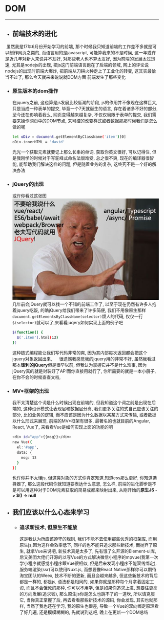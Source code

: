 # DOM
****
- ## 前端技术的进化
  虽然我是17年6月份开始学习的前端, 那个时候我只知道前端的工作差不多就是可以制作网页之类的, 而语言用的是javascript, 可能算我来的不是时候, 这一年或许是近几年对新人来说并不友好, 对那些老人也不算太友好, 因为前端的发展太过迅速, 尤其是nodejs的出现, 把js这门前端语言跑在了后端的领域, 网上的评论说nodejs的出现时前端大爆炸, 把前端从刀耕火种走上了工业化的转变, 这其实最恰当不过了, 那么今天就来来说说就DOM方面 前端发生了那些变化
  * ### 原生版本的dom操作
    在jquery之前, 这也算是js发展比较低潮的阶段, js的作用并不像现在这样巨大, 只是当成一种表单的提交, 毕竟一个7天就诞生的语言, 存在着诸多不好的部分,至今还在影响着我么, 网页变得越来越复杂, 不仅仅局限于表单的提交, 我们需要来操作网页中的DOM节点, 来可控的改变样式或者数据那那时候我们是怎么做的呢
    ```bash
    let oDiv = document.getElementByClassName('item')[0]
    oDiv.innerHTML = 'david'
    ```
    光光一个获取元素就要记上那么长串的单词, 获取你英文很好, 可以记得住, 但是我刚学的时候对于写驼峰式命名法很难受, 总之很不爽, 现在的编译器很智能, 能帮助我们解决这样的问题, 但是随着业务的复杂, 这终究不是一个好的解决办法
  * ### jQuery的出现
      或许你看过这张图![就用jQuery](./images/就用jQuery.jpg)
      几年前会jQuery就可以找一个不错的前端工作了, 以至于现在仍然有许多人抱着jquery吃饭, 的确jQuery给我们带来了许多简便, 我们不用像原生那样`document.getElementsByClassName(selector)`烦人的代码, 仅仅一行`$(selector)`就可以了,来看看juqery如何实现上面的例子吧
      ```bash
      $(function() {
        $('.item').html(13)
      })
      ```
      这种链式编程能让我们写代码非常的爽, 因为其内部每次返回都会把这个jquery对象返回出来,
      很遗憾我感觉我的jquery用的非常不好, 虽然我看过那本**锋利的jQuery**但是很早以前, 但我认为掌握它并不是什么难事, 因为jQuery真的就是封装好了API而你直接用就行了, 你所需要的就是一本小册子, 在你不会的时候查查文档,
  * ### MV*框架的出现
    我不太清楚这个词是什么时候出现在前端的, 但我知道这个词之前是出现在后端的, 这种设计模式让表现层和数据层分离, 我们更多关注的式自己应该关注的部分, 比如业务的逻辑, 而不应该是因为什么数据以某某方式来传输, 或者数据以什么形式来展现, 前端的MV*框架有很多, 最著名的也就目前的Angular, React, Vue了, 来看看Vue是如何实现上面的功能的吧
    ```bash
    <div id="app">{{msg}}</div>
    new Vue({
      el:'#app',
      data: {
        msg: 13
      }
    })
    ```
    也许你并不太懂js, 但这类对象的方式你肯定知道,知道css那么更好, 你知道选择器了, 那么这段代码你就知道要表达什么意思, 怎么样, 前端的进化脚步是不是可以用这种对于DOM元素获取的简易成都来映射出来, 从刚开始的**原生JS -> $() -> null**
- ## 我们应该以什么心态来学习
  * ### 追求新技术, 但原生不能放
    这是我认为所应该遵守的规则, 我们不能不去使用那些优秀的框架库, 而用原生js,因为这样会效率低下, 同样的也不能只追求那些新技术, 而抛弃了原生, 就拿Vue来说吧, 新技术真是太多了, 先有饿了么开源的Element-ui库, 后又美团大佬们开源的以写Vue的方式解决微信小程序的mpvue(我第一次学小程序就感觉小程序跟Vue很相似, 但是后来发现小程序不能双线绑定), 服务端渲染(ssr)可以使用Nuxt.js, 而想要像React Native那样你可以期待淘宝团队的Weex, 技术不断的更新, 而且会越来越多, 但这些新技术的背后都是一样的, 都是js, 语法都是相同的, 如果你就是那种每个月拿着固定工资, 而且不会饿死的那种, 你可以不用学, 但是如果你追求上进, 想要往更高的方向发展(追求钱), 那么原生js你是怎么也跳不了的一道坎, 所以请克服它, 当你真正掌握了后, 再去看看那些新技术的源码, 你会发现, 其实也就那样, 当然了我也还在学习, 我的原生也很差, 导致一个Vue的双向绑定原理看了好几遍, 还是模模糊糊的, 先就说到这吧, 晚上在更新一个DOM总结
